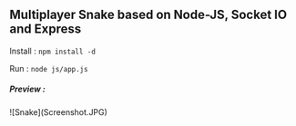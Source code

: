 ## Multiplayer Snake based on Node-JS, Socket IO and Express


Install : <code>npm install -d</code>

Run : <code>node js/app.js</code>



<h5>Preview :</h5>
![Snake](Screenshot.JPG)
